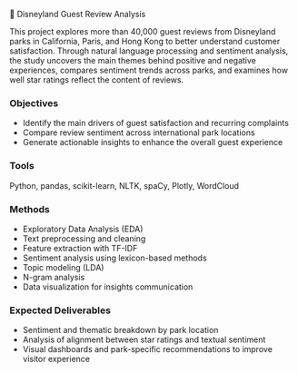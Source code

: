 🏰 Disneyland Guest Review Analysis  

This project explores more than 40,000 guest reviews from Disneyland parks in California, Paris, and Hong Kong to better understand customer satisfaction. Through natural language processing and sentiment analysis, the study uncovers the main themes behind positive and negative experiences, compares sentiment trends across parks, and examines how well star ratings reflect the content of reviews.  

### Objectives  
- Identify the main drivers of guest satisfaction and recurring complaints  
- Compare review sentiment across international park locations  
- Generate actionable insights to enhance the overall guest experience  

### Tools  
Python, pandas, scikit-learn, NLTK, spaCy, Plotly, WordCloud  

### Methods  
- Exploratory Data Analysis (EDA)  
- Text preprocessing and cleaning  
- Feature extraction with TF-IDF  
- Sentiment analysis using lexicon-based methods  
- Topic modeling (LDA)  
- N-gram analysis  
- Data visualization for insights communication  

### Expected Deliverables  
- Sentiment and thematic breakdown by park location  
- Analysis of alignment between star ratings and textual sentiment  
- Visual dashboards and park-specific recommendations to improve visitor experience  
